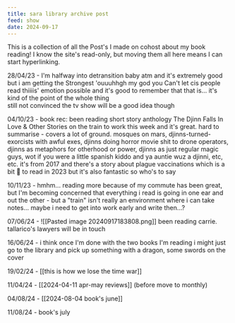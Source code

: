 ```yaml
---
title: sara library archive post
feed: show
date: 2024-09-17
---
```

This is a collection of all the Post's I made on cohost about my book reading! I know the site's read-only, but moving them all here means I can start hyperlinking.

28/04/23 - I'm halfway into detransition baby atm and it's extremely good but i am getting the Strongest 'ouuuhhgh my god you Can't let cis people read thiiiis' emotion possible and it's good to remember that that is... it's kind of the point of the whole thing  
still not convinced the tv show will be a good idea though

04/10/23 - book rec: been reading short story anthology The Djinn Falls In Love & Other Stories on the train to work this week and it's great. hard to summarise - covers a lot of ground. mosques on mars, djinns-turned-exorcists with awful exes, djinns doing horror movie shit to drone operators, djinns as metaphors for otherhood or power, djinns as just regular magic guys, wot if you were a little spanish kiddo and ya auntie wuz a djinni, etc, etc. it's from 2017 and there's a story about plague vaccinations which is a bit 😬 to read in 2023 but it's also fantastic so who's to say

10/11/23 - hmhm... reading more because of my commute has been great, but I'm becoming concerned that everything i read is going in one ear and out the other - but a "train" isn't really an environment where i can take notes... maybe i need to get into work early and write then...?

07/06/24 - ![[Pasted image 20240917183808.png]]
been reading carrie. tallarico's lawyers will be in touch

16/06/24 - i think once I'm done with the two books I'm reading i might just go to the library and pick up something with a dragon, some swords on the cover

19/02/24 - [[this is how we lose the time war]]

11/04/24 - [[2024-04-11 apr-may reviews]] (before move to monthly)

04/08/24 - [[2024-08-04 book's june]]

11/08/24 - book's july

